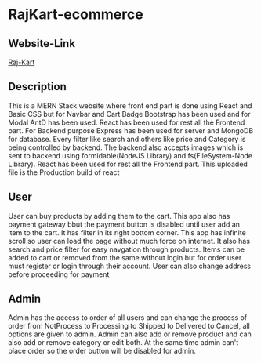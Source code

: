 # RajKart-ecommerce

## Website-Link
[Raj-Kart](https://different-loafers-calf.cyclic.app/)

## Description
This is a MERN Stack website where front end part is done using React and Basic CSS but for Navbar and Cart Badge Bootstrap has been used and for Modal AntD has been used. React has been used for rest all the Frontend part. For Backend purpose Express has been used for server and MongoDB for database. Every filter like search and others like price and Category is being controlled by backend. The backend also accepts images which is sent to backend using formidable(NodeJS Library) and fs(FileSystem-Node Library). React has been used for rest all the Frontend part. This uploaded file is the Production build of react

## User

User can buy products by adding them to the cart. This app also has payment gateway bbut the payment button is disabled until user add an item to the cart. It has filter in its right bottom corner. This app has infinite scroll so user can load the page without much force on internet. It also has search and price filter for easy navgation through products. Items can be added to cart or removed from the same without login but for order user must register or login through their account. User can also change address before proceeding for payment

## Admin

Admin has the access to order of all users and can change the process of order from NotProcess to Processing to Shipped to Delivered to Cancel, all options are given to admin.
Admin can also add or remove product and can also add or remove category or edit both. At the same time admin can't place order so the order button will be disabled for admin.
